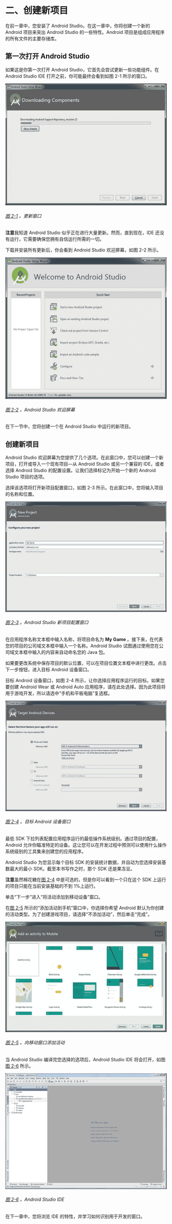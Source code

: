 # 二、创建新项目

在前一章中，您安装了 Android Studio。在这一章中，你将创建一个新的 Android 项目来突出 Android Studio 的一些特性。Android 项目是组成应用程序的所有文件的主要存储库。

## 第一次打开 Android Studio

如果这是你第一次打开 Android Studio，它首先会尝试更新一些功能组件。在 Android Studio IDE 打开之前，你可能最终会看到如图 2-1 所示的窗口。

![9781484217177_Fig02-01.jpg](img/9781484217177_Fig02-01.jpg)

###### [图 2-1](#_Fig1) 。更新窗口

**注意**我知道 Android Studio 似乎正在进行大量更新。然而，直到现在，IDE 还没有运行，它需要确保您拥有自信运行所需的一切。

下载并安装所有更新后，你会看到 Android Studio 欢迎屏幕，如图 2-2 所示。

![9781484217177_Fig02-02.jpg](img/9781484217177_Fig02-02.jpg)

###### [图 2-2](#_Fig2) 。Android Studio 欢迎屏幕

在下一节中，您将创建一个在 Android Studio 中运行的新项目。

## 创建新项目

Android Studio 欢迎屏幕为您提供了几个选项。在此窗口中，您可以创建一个新项目，打开或导入一个现有项目—从 Android Studio 或另一个兼容的 IDE，或者选择 Android Studio 的配置设置。让我们选择标记为开始一个新的 Android Studio 项目的选项。

选择该选项将打开新项目配置窗口，如图 2-3 所示。在此窗口中，您将输入项目的名称和位置。

![9781484217177_Fig02-03.jpg](img/9781484217177_Fig02-03.jpg)

###### [图 2-3](#_Fig3) 。Android Studio 新项目配置窗口

在应用程序名称文本框中输入名称，将项目命名为 **My Game** 。接下来，在代表您的项目的公司域文本框中输入一个名称。Android Studio 试图通过使用您在公司域文本框中输入的内容来自动命名您的 Java 包。

如果要更改系统中保存项目的默认位置，可以在项目位置文本框中进行更改。点击下一步按钮，进入目标 Android 设备窗口。

目标 Android 设备窗口，如图 2-4 所示，让你选择应用程序运行的目标。如果您要创建 Android Wear 或 Android Auto 应用程序，请在此处选择。因为此项目将用于游戏开发，所以请选中“手机和平板电脑”复选框。

![9781484217177_Fig02-04.jpg](img/9781484217177_Fig02-04.jpg)

###### [图 2-4](#_Fig4) 。目标 Android 设备窗口

最低 SDK 下拉列表配置应用程序运行的最低操作系统级别。通过项目的配置，Android 允许你瞄准特定的设备。这让您可以在开发过程中预测可以使用什么操作系统级别的工具集来创建您的应用程序。

Android Studio 为您显示每个目标 SDK 的安装统计数据，并自动为您选择安装基数最大的最小 SDK。截至本书写作之时，那个 SDK 还是果冻豆。

**注意**虽然棉花糖在[图 2-4](#Fig4) 中是可选的，但是你可以看到一个只在这个 SDK 上运行的项目只能在当前安装基础的不到 1%上运行。

单击“下一步”进入“将活动添加到移动设备”窗口。

在[图 2-5](#Fig5) 所示的“添加活动到手机”窗口中，你选择你希望 Android 默认为你创建的活动类型。为了创建游戏项目，请选择“不添加活动”，然后单击“完成”。

![9781484217177_Fig02-05.jpg](img/9781484217177_Fig02-05.jpg)

###### [图 2-5](#_Fig5) 。向移动窗口添加活动

当 Android Studio 编译完您选择的选项后，Android Studio IDE 将会打开，如图[图 2-6](#Fig6) 所示。

![9781484217177_Fig02-06.jpg](img/9781484217177_Fig02-06.jpg)

###### [图 2-6](#_Fig6) 。Android Studio IDE

在下一章中，您将浏览 IDE 的特性，并学习如何识别用于开发的窗口。